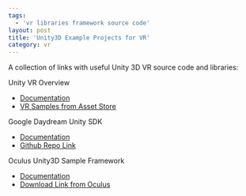 ```yaml
---
tags:
  - 'vr libraries framework source code'
layout: post
title: 'Unity3D Example Projects for VR'
category: vr
---
```

A collection of links with useful Unity 3D VR source code and libraries:

Unity VR Overview
* [Documentation](https://unity3d.com/learn/tutorials/topics/virtual-reality/vr-overview?playlist=22946 "Documentation")
* [VR Samples from Asset Store](https://www.assetstore.unity3d.com/#!/content/51519 "VR Samples from Asset Store")

Google Daydream Unity SDK
* [Documentation](https://developers.google.com/vr/unity/ "Documentation")
* [Github Repo Link](https://github.com/googlevr/gvr-unity-sdk "Github Repo Link")

Oculus Unity3D Sample Framework
* [Documentation](https://developer.oculus.com/blog/introducing-the-oculus-sample-framework-for-unity-5/ "Documentation")
* [Download Link from Oculus](https://developer.oculus.com/downloads/game-engines/1.3.0/Oculus_Sample_Framework_for_Unity_5_Project/ "Download Link from Oculus")